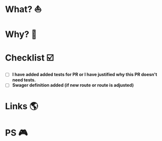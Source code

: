 # What? :boat:
<!--
- Added x;
- Updated y;
- Removed z.
-->

# Why? :thinking:
<!--Additional explanation if needed-->

# Checklist :ballot_box_with_check:
- [ ] **I have added added tests for PR or I have justified why this PR doesn't need tests.**
- [ ] **Swager definition added (if new route or route is adjusted)**

# Links :earth_americas:
<!--
[Task](https://app.clickup.com/t/:task_id:)
-->

# PS :video_game:
<!-- Put anything else here you want us to know -->